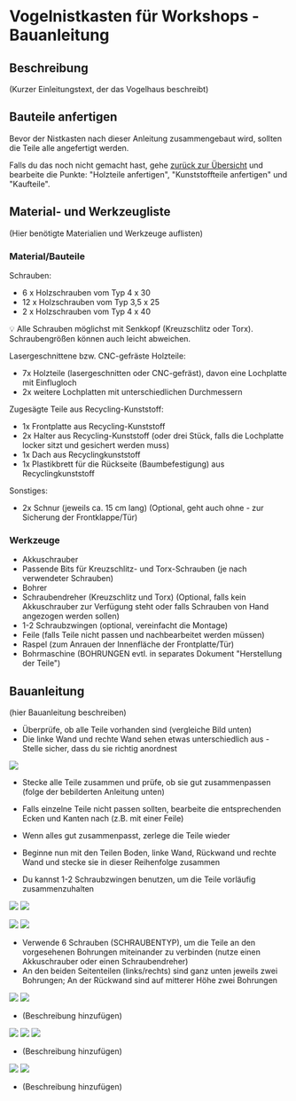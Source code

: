 # Vogelnistkasten für Workshops - Bauanleitung

## Beschreibung
(Kurzer Einleitungstext, der das Vogelhaus beschreibt)

## Bauteile anfertigen

Bevor der Nistkasten nach dieser Anleitung zusammengebaut wird, sollten die Teile alle angefertigt werden.

Falls du das noch nicht gemacht hast, gehe [zurück zur Übersicht](../README.md) und bearbeite die Punkte: "Holzteile anfertigen", "Kunststoffteile anfertigen" und "Kaufteile".


## Material- und Werkzeugliste

(Hier benötigte Materialien und Werkzeuge auflisten)

### Material/Bauteile

Schrauben:
- 6 x Holzschrauben vom Typ 4 x 30 
- 12 x Holzschrauben vom Typ 3,5 x 25
- 2 x Holzschrauben vom Typ 4 x 40

:bulb: Alle Schrauben möglichst mit Senkkopf (Kreuzschlitz oder Torx). Schraubengrößen können auch leicht abweichen.

Lasergeschnittene bzw. CNC-gefräste Holzteile:
- 7x Holzteile (lasergeschnitten oder CNC-gefräst), davon eine Lochplatte mit Einflugloch
- 2x weitere Lochplatten mit unterschiedlichen Durchmessern

Zugesägte Teile aus Recycling-Kunststoff:

- 1x Frontplatte aus Recycling-Kunststoff
- 2x Halter aus Recycling-Kunststoff (oder drei Stück, falls die Lochplatte locker sitzt und gesichert werden muss)
- 1x Dach aus Recyclingkunststoff
- 1x Plastikbrett für die Rückseite (Baumbefestigung) aus Recyclingkunststoff

Sonstiges:
- 2x Schnur (jeweils ca. 15 cm lang) (Optional, geht auch ohne - zur Sicherung der Frontklappe/Tür)

### Werkzeuge

- Akkuschrauber
- Passende Bits für Kreuzschlitz- und Torx-Schrauben (je nach verwendeter Schrauben)
- Bohrer 
- Schraubendreher (Kreuzschlitz und Torx) (Optional, falls kein Akkuschrauber zur Verfügung steht oder falls Schrauben von Hand angezogen werden sollen)
- 1-2 Schraubzwingen (optional, vereinfacht die Montage)
- Feile (falls Teile nicht passen und nachbearbeitet werden müssen)
- Raspel (zum Anrauen der Innenfläche der Frontplatte/Tür)
- Bohrmaschine (BOHRUNGEN evtl. in separates Dokument "Herstellung der Teile")

## Bauanleitung

(hier Bauanleitung beschreiben)

- Überprüfe, ob alle Teile vorhanden sind (vergleiche Bild unten)
- Die linke Wand und rechte Wand sehen etwas unterschiedlich aus - Stelle sicher, dass du sie richtig anordnest

![](anordnung2.png)

- Stecke alle Teile zusammen und prüfe, ob sie gut zusammenpassen (folge der bebilderten Anleitung unten)
- Falls einzelne Teile nicht passen sollten, bearbeite die entsprechenden Ecken und Kanten nach (z.B. mit einer Feile)
- Wenn alles gut zusammenpasst, zerlege die Teile wieder

- Beginne nun mit den Teilen Boden, linke Wand, Rückwand und rechte Wand und stecke sie in dieser Reihenfolge zusammen
- Du kannst 1-2 Schraubzwingen benutzen, um die Teile vorläufig zusammenzuhalten

![](01.png) ![](02.png)

![](03.png) ![](04.png)

- Verwende 6 Schrauben (SCHRAUBENTYP), um die Teile an den vorgesehenen Bohrungen miteinander zu verbinden (nutze einen Akkuschrauber oder einen Schraubendreher)
- An den beiden Seitenteilen (links/rechts) sind ganz unten jeweils zwei Bohrungen; An der Rückwand sind auf mitterer Höhe zwei Bohrungen

![](05.png) ![](06.png)

- (Beschreibung hinzufügen)

![](07.png) ![](08.png) ![](09.png)

- (Beschreibung hinzufügen)

![](10.png) ![](11.png)

- (Beschreibung hinzufügen)
